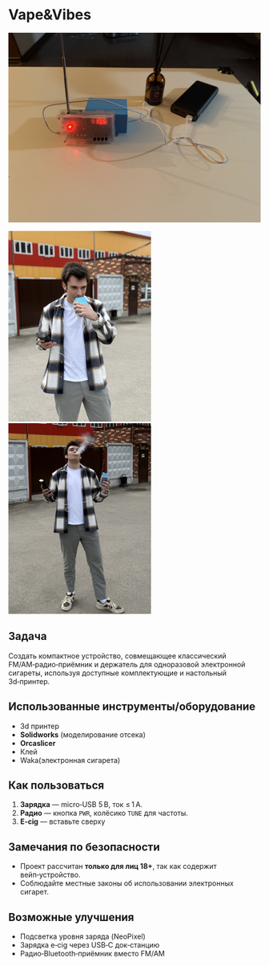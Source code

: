 # Vape&Vibes
![alt text](images/IMG_1010.jpg)


<p float="left">
  <img src="images/IMG_0996.jpg" width="285" alt="Описание1" />
  <img src="images/IMG_0997 2.jpg" width="285" alt="Описание2" />
</p>

## Задача

Создать компактное устройство, совмещающее классический FM/AM‑радио‑приёмник и держатель для одноразовой электронной сигареты, используя доступные комплектующие и настольный 3d‑принтер.


## Использованные инструменты/оборудование

* 3d принтер
* **Solidworks** (моделирование отсека)
* **Orcaslicer**
* Клей
* Waka(электронная сигарета)


## Как пользоваться

1. **Зарядка** — micro‑USB 5 В, ток ≤ 1 А.
2. **Радио** — кнопка `PWR`, колёсико `TUNE` для частоты.
3. **E‑cig** — вставьте сверху

## Замечания по безопасности

* Проект рассчитан **только для лиц 18+**, так как содержит вейп‑устройство.
* Соблюдайте местные законы об использовании электронных сигарет.

## Возможные улучшения

* Подсветка уровня заряда (NeoPixel)
* Зарядка e‑cig через USB‑C док‑станцию
* Радио‑Bluetooth‑приёмник вместо FM/AM
